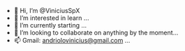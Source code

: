 - 👋 Hi, I’m @ViniciusSpX
- 👀 I’m interested in learn ...
- 🌱 I’m currently starting ...
- 💞️ I’m looking to collaborate on anything by the moment...
- 📫 Gmail: andriolovinicius@gmail.com  ...

<!---
ViniciusSpX/ViniciusSpX is a ✨ special ✨ repository because its `README.md` (this file) appears on your GitHub profile.
You can click the Preview link to take a look at your changes.
--->
